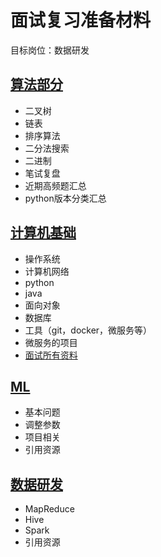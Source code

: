 # 面试复习准备材料

目标岗位：数据研发

## [算法部分](https://github.com/lionel-sun/Interview_Resources/blob/master/algorithm/README.md)

- 二叉树
- 链表
- 排序算法
- 二分法搜索
- 二进制
- 笔试复盘
- 近期高频题汇总
- python版本分类汇总

## [计算机基础](https://github.com/lionel-sun/Interview_Resources/blob/master/computer_basics/README.md)

- 操作系统
- 计算机网络
- python
- java
- 面向对象
- 数据库
- 工具（git，docker，微服务等）
- 微服务的项目
- [面试所有资料](https://github.com/CyC2018/CS-Notes)

## [ML](https://github.com/lionel-sun/Interview_Resources/tree/master/machine_learning)

- 基本问题
- 调整参数
- 项目相关
- 引用资源

## [数据研发](https://github.com/lionel-sun/Interview_Resources/tree/master/big_data)

- MapReduce
- Hive
- Spark
- 引用资源
